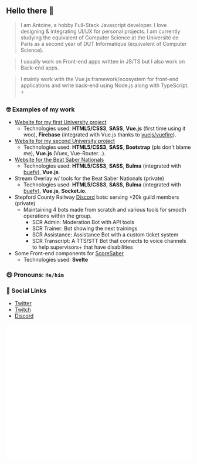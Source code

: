 ## Hello there 👋

> I am Antoine, a hobby Full-Stack Javascript developer. I love designing & integrating UI/UX for personal projects. I am currently studying the equivalent of Computer Science at the Université de Paris as a second year of DUT Informatique (equivalent of Computer Science).

> I usually work on Front-end apps written in JS/TS but I also work on Back-end apps.

> I mainly work with the Vue.js framework/ecosystem for front-end applications and write back-end using Node.js along with TypeScript. ⚡

### 🤓 Examples of my work

- [Website for my first University project](https://pjs1.jiveoff.fr)
  - Technologies used: **HTML5/CSS3**, **SASS**, **Vue.js** (first time using it woo), **Firebase** (integrated with Vue.js thanks to [vuejs/vuefire](https://github.com/vuejs/vuefire)).
- [Website for my second University project](https://eweb.jiveoff.fr)
  - Technologies used: **HTML5/CSS3**, **SASS**, **Bootstrap** (pls don't blame me), **Vue.js** (Vuex, Vue-Router...).
- [Website for the Beat Saber Nationals](https://beatsabernationals.com)
  - Technologies used: **HTML5/CSS3**, **SASS**, **Bulma** (integrated with [buefy](https://github.com/buefy/buefy)), **Vue.js**.
- Stream Overlay w/ tools for the Beat Saber Nationals (private)
  - Technologies used: **HTML5/CSS3**, **SASS**, **Bulma** (integrated with [buefy](https://github.com/buefy/buefy)), **Vue.js**, **Socket.io**. 
- Stepford County Railway [Discord](https://discord.gg/scr) bots: serving +20k guild members (private)
  - Maintaining 4 bots made from scratch and various tools for smooth operations within the group.
    - SCR Admin: Moderation Bot with API tools
    - SCR Trainer: Bot showing the next trainings
    - SCR Assistance: Assistance Bot with a custom ticket system
    - SCR Transcript: A TTS/STT Bot that connects to voice channels to help supervisors+ that have disabilities
- Some Front-end components for [ScoreSaber](https://scoresaber.com)
  - Technologies used: **Svelte**

### 😄 Pronouns: ``He/him``

### 💬 Social Links

- [Twitter](https://twitter.com/JiveOff)
- [Twitch](https://twitch.tv/jiveoff)
- [Discord](https://discordapp.com/users/186156892379283456)

![Metrics](https://github.com/JiveOff/JiveOff/blob/main/github-metrics.svg)
